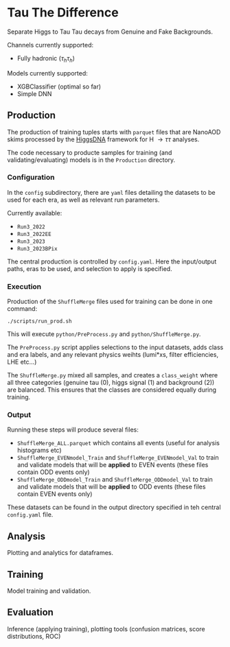 # Tau The Difference

Separate Higgs to Tau Tau decays from Genuine and Fake Backgrounds.

Channels currently supported:
- Fully hadronic ($\tau_h\tau_h$)

Models currently supported:
- XGBClassifier (optimal so far)
- Simple DNN

## Production

The production of training tuples starts with `parquet` files that are NanoAOD skims processed  by the [HiggsDNA](https://gitlab.cern.ch/dwinterb/HiggsDNA) framework for H $\to\tau\tau$ analyses.

The code necessary to producte samples for training (and validating/evaluating) models is in the `Production` directory.

### Configuration

In the `config` subdirectory, there are `yaml` files detailing the datasets to be used for each era, as well as relevant run parameters.

Currently available:
- `Run3_2022`
- `Run3_2022EE`
- `Run3_2023`
- `Run3_2023BPix`

The central production is controlled by `config.yaml`. Here the input/output paths, eras to be used, and selection to apply is specified.

### Execution

Production of the `ShuffleMerge` files used for training can be done in one command:
```
./scripts/run_prod.sh
```

This will execute `python/PreProcess.py` and `python/ShuffleMerge.py`.

The `PreProcess.py` script applies selections to the input datasets, adds class and era labels, and any relevant physics weihts (lumi*xs, filter efficiencies, LHE etc...)

The `ShuffleMerge.py` mixed all samples, and creates a `class_weight` where all three categories (genuine tau (0), higgs signal (1) and background (2)) are balanced. This ensures that the classes are considered equally during training.

### Output

Running these steps will produce several files:
- `ShuffleMerge_ALL.parquet` which contains all events (useful for analysis histograms etc)
- `ShuffleMerge_EVENmodel_Train` and `ShuffleMerge_EVENmodel_Val` to train and validate models that will be **applied** to EVEN events (these files contain ODD events only)
- `ShuffleMerge_ODDmodel_Train` and `ShuffleMerge_ODDmodel_Val` to train and validate models that will be **applied** to ODD events (these files contain EVEN events only)

These datasets can be found in the output directory specified in teh central `config.yaml` file.

## Analysis

Plotting and analytics for dataframes.

## Training

Model training and validation.

## Evaluation

Inference (applying training), plotting tools (confusion matrices, score distributions, ROC)
